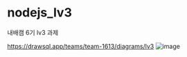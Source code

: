 # nodejs_lv3
내배캠 6기 lv3 과제

https://drawsql.app/teams/team-1613/diagrams/lv3
![image](https://github.com/eshika90/nodejs_lv3/assets/129057141/5a7fc680-9293-406c-8720-2854fbc61140)
